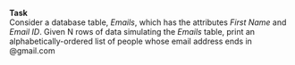 
**Task**	<br>
Consider a database table, _Emails_, which has the attributes _First Name_ and _Email ID_. Given N rows of data simulating the *Emails* table, print an alphabetically-ordered list of people whose email address ends in @gmail.com
